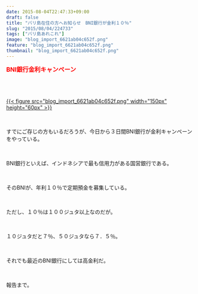```yaml
---
date: 2015-08-04T22:47:33+09:00
draft: false
title: "バリ島在住の方へお知らせ　BNI銀行が金利１０％"
slug: "2015/08/04/224733"
tags: ["バリ島あれこれ"]
image: "blog_import_6621ab04c652f.png"
feature: "blog_import_6621ab04c652f.png"
thumbnail: "blog_import_6621ab04c652f.png"
---
```

<p><font color="#ff0000" size="3"><strong>BNI銀行金利キャンペーン</strong></font></p><p><strong><font color="#ff0000" size="3"><br/></font></strong></p><p><br/><a href="blog_import_6621ab060077b.png">{{< figure src="blog_import_6621ab04c652f.png" width="150px" height="60px" >}}</a> <br/></p><br/><p>すでにご存じの方もいるだろうが、今日から３日間BNI銀行が金利キャンペーンをやっている。</p><br/><p>BNI銀行といえば、インドネシアで最も信用力がある国営銀行である。</p><br/><p>そのBNIが、年利１０％で定期預金を募集している。</p><br/><p>ただし、１０％は１００ジュタ以上なのだが。</p><br/><p>１０ジュタだと７％、５０ジュタなら７．５％。</p><br/><p>それでも最近のBNI銀行にしては高金利だ。</p><br/><p>報告まで。</p>

